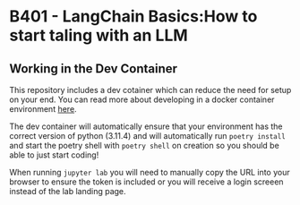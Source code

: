 # B401 - LangChain Basics:How to start taling with an LLM

## Working in the Dev Container

This repository includes a dev cotainer which can reduce the need for setup on your end. You can read more about developing in a docker container environment [here](https://code.visualstudio.com/docs/devcontainers/containers).

The dev container will automatically ensure that your environment has the correct version of python (3.11.4) and will automatically run `poetry install` and start the poetry shell with `poetry shell` on creation so you should be able to just start coding!

When running `jupyter lab` you will need to manually copy the URL into your browser to ensure the token is included or you will receive a login screeen instead of the lab landing page.